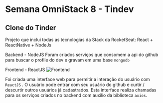 # Semana OmniStack 8 - Tindev

## Clone do Tinder

Projeto que inclui todas as tecnologias da Stack da RocketSeat: React + ReactNative + NodeJs

Backend - NodeJS
Foram criados serviços que consomem a api do github para buscar o profile do dev e gravam em uma base `mongodb`

Frontend - ReactJS
![Frontend](https://media.giphy.com/media/JrYaJR60CCW7KDZ1MJ/giphy.gif)

Foi criada uma interface web para permitir a interação do usuário com `ReactJS` .
O usuário pode entrar com seu usuário do github e curtir / descurtir outros usuários já cadastrados.
Esta interface realiza chamadas para os serviços criados no backend com auxilio da biblioteca `axios`.
